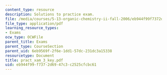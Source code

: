 ```yaml
---
content_type: resource
description: Solutions to practice exam.
file: /media/courses/5-13-organic-chemistry-ii-fall-2006/eb944f99f7372d6947c3c2525cfcbc61_pract_xam_3_key.pdf
file_type: application/pdf
learning_resource_types:
- Exams
ocw_type: OCWFile
parent_title: Exams
parent_type: CourseSection
parent_uid: 6eb9569f-2f6e-1dd1-57dc-231dc3a15338
resourcetype: Document
title: pract_xam_3_key.pdf
uid: eb944f99-f737-2d69-47c3-c2525cfcbc61
---
```


